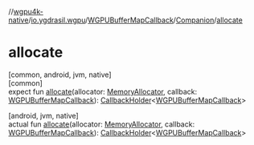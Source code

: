 //[wgpu4k-native](../../../../index.md)/[io.ygdrasil.wgpu](../../index.md)/[WGPUBufferMapCallback](../index.md)/[Companion](index.md)/[allocate](allocate.md)

# allocate

[common, android, jvm, native]\
[common]\
expect fun [allocate](allocate.md)(allocator: [MemoryAllocator](../../../ffi/-memory-allocator/index.md), callback: [WGPUBufferMapCallback](../index.md)): [CallbackHolder](../../../ffi/-callback-holder/index.md)&lt;[WGPUBufferMapCallback](../index.md)&gt;

[android, jvm, native]\
actual fun [allocate](allocate.md)(allocator: [MemoryAllocator](../../../ffi/-memory-allocator/index.md), callback: [WGPUBufferMapCallback](../index.md)): [CallbackHolder](../../../ffi/-callback-holder/index.md)&lt;[WGPUBufferMapCallback](../index.md)&gt;